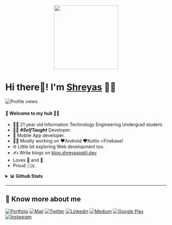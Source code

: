 
<p align="center">
  <img src="https://github.com/PatilShreyas/PatilShreyas/blob/master/welcome.png?raw=true" height="200" />
</p>

# Hi there👋! I'm [Shreyas](https://shreyaspatil.dev) 🙋‍♂️

![Profile views](https://gpvc.arturio.dev/PatilShreyas)

#### 🎍 Welcome to my hub 👨‍💻

- 👨‍🎓 21 year old Information Technology Engineering Undergrad student.
- 👨‍💻 ***#SelfTaught*** Developer.
- 📱 Mobile App developer.
- 👨‍💻 Mostly working on ❤️Android ❤️Kotlin 🔥Firebase!
- 🌐 Little bit exploring Web development too.
- ✍️ Write blogs on [blog.shreyaspatil.dev](https://blog.shreyaspatil.dev).
- Loves 🎵 and 🎹.
- Proud 🇮🇳.

<details>
  <summary><b>📊 Github Stats</b></summary>
  <p align="center"> <img src="https://github-readme-stats.vercel.app/api?username=patilshreyas&count_private=true&show_icons=true&include_all_commits=true" alt="Shreyas Patil | Stats" />
</details>

---

## 🔗 Know more about me 

[![Portfolio](https://img.shields.io/badge/-Portfolio-black?style=for-the-badge&logo=google-chrome&logoColor=white)](https://shreyaspatil.dev/)
[![Mail](https://img.shields.io/badge/-Say%20Hi!-black?style=for-the-badge&logo=gmail)](mailto:hi@shreyaspatil.dev)
[![Twitter](https://img.shields.io/badge/-Twitter-black?style=for-the-badge&logo=twitter)](https://twitter.com/imShreyasPatil)
[![Linkedin](https://img.shields.io/badge/-LinkedIn-black?style=for-the-badge&logo=Linkedin)](https://www.linkedin.com/in/patil-shreyas/)
[![Medium](https://img.shields.io/badge/-Medium-black?style=for-the-badge&logo=Medium)](https://medium.com/@PatilShreyas)
[![Google Play](https://img.shields.io/badge/-Google%20Play-black?style=for-the-badge&logo=google-play)](https://play.google.com/store/apps/dev?id=7315706573700759915)
[![Instagram](https://img.shields.io/badge/-Instagram-black?style=for-the-badge&logo=instagram)](https://instagram.com/shreyaspatil.dev/)
